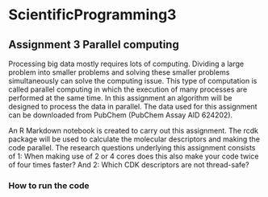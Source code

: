 # ScientificProgramming3
## Assignment 3 Parallel computing

Processing big data mostly requires lots of computing. Dividing a large problem into smaller problems and solving these smaller problems simultaneously can solve the computing issue. This type of computation is called parallel computing in which the execution of many processes are performed at the same time. In this assignment an algorithm will be designed to process the data in parallel. The data used for this assignment can be downloaded from PubChem (PubChem Assay AID 624202). 

An R Markdown notebook is created to carry out this assignment. The rcdk package will be used to calculate the molecular descriptors and making the code parallel. The research questions underlying this assignment consists of 1: When making use of 2 or 4 cores does this also make your code twice of four times faster? And 2: Which CDK descriptors are not thread-safe?

### How to run the code
